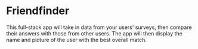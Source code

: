 # Friendfinder
This full-stack app will take in data from your users' surveys, then compare their answers with those from other users. The app will then display the name and picture of the user with the best overall match.
